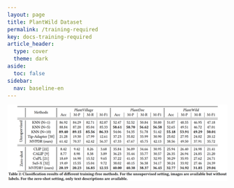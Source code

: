 ```yaml
---
layout: page
title: PlantWild Dataset
permalink: /training-required
key: docs-training-required
article_header:
  type: cover
  theme: dark
aside:
  toc: false
sidebar:
  nav: baseline-en
---
```







<div align="center">
  <img width=800 src="git_figures/training_free.png"/>
</div>





